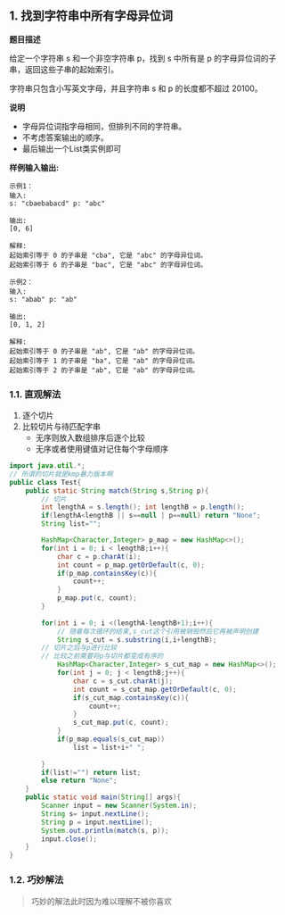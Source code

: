 ## 1. 找到字符串中所有字母异位词
**题目描述**

给定一个字符串 s 和一个非空字符串 p，找到 s 中所有是 p 的字母异位词的子串，返回这些子串的起始索引。

字符串只包含小写英文字母，并且字符串 s 和 p 的长度都不超过 20100。

**说明**

* 字母异位词指字母相同，但排列不同的字符串。
* 不考虑答案输出的顺序。
* 最后输出一个List类实例即可


**样例输入输出:**

```
示例1：
输入:
s: "cbaebabacd" p: "abc"

输出:
[0, 6]

解释:
起始索引等于 0 的子串是 "cba", 它是 "abc" 的字母异位词。
起始索引等于 6 的子串是 "bac", 它是 "abc" 的字母异位词。

```



```
示例2：
输入:
s: "abab" p: "ab"

输出:
[0, 1, 2]

解释:
起始索引等于 0 的子串是 "ab", 它是 "ab" 的字母异位词。
起始索引等于 1 的子串是 "ba", 它是 "ab" 的字母异位词。
起始索引等于 2 的子串是 "ab", 它是 "ab" 的字母异位词。
```

### 1.1. 直观解法
1. 逐个切片
2. 比较切片与待匹配字串
    - 无序则放入数组排序后逐个比较
    - 无序或者使用键值对记住每个字母顺序
```java
import java.util.*;
// 所谓的切片就是kmp暴力版本啊
public class Test{
    public static String match(String s,String p){
        // 切片
        int lengthA = s.length(); int lengthB = p.length();
        if(lengthA<lengthB || s==null | p==null) return "None";
        String list="";

        HashMap<Character,Integer> p_map = new HashMap<>();
        for(int i = 0; i < lengthB;i++){
            char c = p.charAt(i);
            int count = p_map.getOrDefault(c, 0);
            if(p_map.containsKey(c)){
                count++;
            }
            p_map.put(c, count);
        }
        
        for(int i = 0; i <(lengthA-lengthB+1);i++){
            // 随着每次循环的结束,s_cut这个引用被销毁然后它再被声明创建
            String s_cut = s.substring(i,i+lengthB);
        // 切片之后与p进行比较
        // 比较之前需要将p与切片都变成有序的
            HashMap<Character,Integer> s_cut_map = new HashMap<>();
            for(int j = 0; j < lengthB;j++){
                char c = s_cut.charAt(j);
                int count = s_cut_map.getOrDefault(c, 0);
                if(s_cut_map.containsKey(c)){
                    count++;
                }
                s_cut_map.put(c, count);
            }
            if(p_map.equals(s_cut_map))
                list = list+i+" ";
            
        }
        if(list!="") return list;
        else return "None";
    }
    public static void main(String[] args){
        Scanner input = new Scanner(System.in);
        String s= input.nextLine();
        String p = input.nextLine();
        System.out.println(match(s, p));
        input.close();
    }
}
```
### 1.2. 巧妙解法
>巧妙的解法此时因为难以理解不被你喜欢
